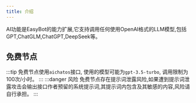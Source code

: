 ```yaml
---
title: 介绍
---
```


AI功能是EasyBot的能力扩展,它支持调用任何使用OpenAI格式的LLM模型,包括GPT,ChatGLM,ChatGPT,DeepSeek等。


## 免费节点

:::tip
免费节点使用`aichatos`接口, 使用的模型可能为`gpt-3.5-turbo`, 调用限制为100次/小时。
:::
:::danger 风险
免费节点存在提示词泄露风险,如果遭到提示词泄露攻击会输出接口作者预留的系统提示词,其提示词内包含及其敏感的内容,风险请自行承担。
:::